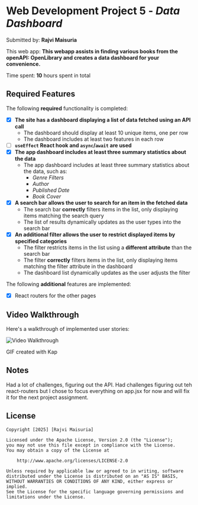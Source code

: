 # Web Development Project 5 - *Data Dashboard*

Submitted by: **Rajvi Maisuria**

This web app: **This webapp assists in finding various books from the openAPI: OpenLibrary and creates a data dashboard for your convenience.**

Time spent: **10** hours spent in total

## Required Features

The following **required** functionality is completed:

- [X] **The site has a dashboard displaying a list of data fetched using an API call**
  - The dashboard should display at least 10 unique items, one per row
  - The dashboard includes at least two features in each row
- [ ] **`useEffect` React hook and `async`/`await` are used**
- [X] **The app dashboard includes at least three summary statistics about the data** 
  - The app dashboard includes at least three summary statistics about the data, such as:
    - *Genre Filters*
    - *Author*
    - *Published Date*
    - *Book Cover*
- [X] **A search bar allows the user to search for an item in the fetched data**
  - The search bar **correctly** filters items in the list, only displaying items matching the search query
  - The list of results dynamically updates as the user types into the search bar
- [X] **An additional filter allows the user to restrict displayed items by specified categories**
  - The filter restricts items in the list using a **different attribute** than the search bar 
  - The filter **correctly** filters items in the list, only displaying items matching the filter attribute in the dashboard
  - The dashboard list dynamically updates as the user adjusts the filter

The following **additional** features are implemented:

* [X] React routers for the other pages

## Video Walkthrough

Here's a walkthrough of implemented user stories:

<img src='/src/assets/walkthru.gif' title='Video Walkthrough' width='' alt='Video Walkthrough' />

GIF created with Kap

## Notes
Had a lot of challenges, figuring out the API. Had challenges figuring out teh react-routers but I chose to focus everything on app.jsx for now and will fix it for the next project assignment.

## License

    Copyright [2025] [Rajvi Maisuria]

    Licensed under the Apache License, Version 2.0 (the "License");
    you may not use this file except in compliance with the License.
    You may obtain a copy of the License at

        http://www.apache.org/licenses/LICENSE-2.0

    Unless required by applicable law or agreed to in writing, software
    distributed under the License is distributed on an "AS IS" BASIS,
    WITHOUT WARRANTIES OR CONDITIONS OF ANY KIND, either express or implied.
    See the License for the specific language governing permissions and
    limitations under the License.

